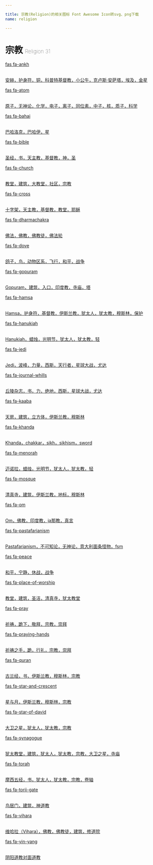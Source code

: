 ```yaml
---

title: 宗教(Religion)的相关图标 Font Awesome Icon转svg、png下载
name: religion

---
```


# 宗教  <small style="font-size: 60%;font-weight: 100">Religion <span class="badge-secondary badge">31</span> </small>

<search tag="religion" :max="0"/>

<div class="icon-list row" id="search-show"><a href="/icon/solid/ankh.html" class="icon-item col-6 col-sm-4 col-md-2"><div class="icon-item-inner"><i class="fas fa-ankh"></i><p><span>fas fa-ankh</span></p> <p><br>安赫，护身符，铜，科普特基督教，小公牛，克卢斯·安萨塔，埃及，金星</p></div></a><a href="/icon/solid/atom.html" class="icon-item col-6 col-sm-4 col-md-2"><div class="icon-item-inner"><i class="fas fa-atom"></i><p><span>fas fa-atom</span></p> <p><br>原子，无神论，化学，电子，离子，同位素，中子，核，质子，科学</p></div></a><a href="/icon/solid/bahai.html" class="icon-item col-6 col-sm-4 col-md-2"><div class="icon-item-inner"><i class="fas fa-bahai"></i><p><span>fas fa-bahai</span></p> <p><br>巴哈洛克，巴哈伊，星</p></div></a><a href="/icon/solid/bible.html" class="icon-item col-6 col-sm-4 col-md-2"><div class="icon-item-inner"><i class="fas fa-bible"></i><p><span>fas fa-bible</span></p> <p><br>圣经，书，天主教，基督教，神，圣</p></div></a><a href="/icon/solid/church.html" class="icon-item col-6 col-sm-4 col-md-2"><div class="icon-item-inner"><i class="fas fa-church"></i><p><span>fas fa-church</span></p> <p><br>教堂，建筑，大教堂，社区，宗教</p></div></a><a href="/icon/solid/cross.html" class="icon-item col-6 col-sm-4 col-md-2"><div class="icon-item-inner"><i class="fas fa-cross"></i><p><span>fas fa-cross</span></p> <p><br>十字架，天主教，基督教，教堂，耶稣</p></div></a><a href="/icon/solid/dharmachakra.html" class="icon-item col-6 col-sm-4 col-md-2"><div class="icon-item-inner"><i class="fas fa-dharmachakra"></i><p><span>fas fa-dharmachakra</span></p> <p><br>佛法，佛教，佛教徒，佛法轮</p></div></a><a href="/icon/solid/dove.html" class="icon-item col-6 col-sm-4 col-md-2"><div class="icon-item-inner"><i class="fas fa-dove"></i><p><span>fas fa-dove</span></p> <p><br>鸽子，鸟，动物区系，飞行，和平，战争</p></div></a><a href="/icon/solid/gopuram.html" class="icon-item col-6 col-sm-4 col-md-2"><div class="icon-item-inner"><i class="fas fa-gopuram"></i><p><span>fas fa-gopuram</span></p> <p><br>Gopuram，建筑，入口，印度教，寺庙，塔</p></div></a><a href="/icon/solid/hamsa.html" class="icon-item col-6 col-sm-4 col-md-2"><div class="icon-item-inner"><i class="fas fa-hamsa"></i><p><span>fas fa-hamsa</span></p> <p><br>Hamsa，护身符，基督教，伊斯兰教，犹太人，犹太教，穆斯林，保护</p></div></a><a href="/icon/solid/hanukiah.html" class="icon-item col-6 col-sm-4 col-md-2"><div class="icon-item-inner"><i class="fas fa-hanukiah"></i><p><span>fas fa-hanukiah</span></p> <p><br>Hanukiah，蜡烛，光明节，犹太人，犹太教，轻</p></div></a><a href="/icon/solid/jedi.html" class="icon-item col-6 col-sm-4 col-md-2"><div class="icon-item-inner"><i class="fas fa-jedi"></i><p><span>fas fa-jedi</span></p> <p><br>Jedi，波峰，力量，西斯，天行者，星球大战，尤达</p></div></a><a href="/icon/solid/journal-whills.html" class="icon-item col-6 col-sm-4 col-md-2"><div class="icon-item-inner"><i class="fas fa-journal-whills"></i><p><span>fas fa-journal-whills</span></p> <p><br>丘陵杂志，书，力，绝地，西斯，星球大战，尤达</p></div></a><a href="/icon/solid/kaaba.html" class="icon-item col-6 col-sm-4 col-md-2"><div class="icon-item-inner"><i class="fas fa-kaaba"></i><p><span>fas fa-kaaba</span></p> <p><br>天房，建筑，立方体，伊斯兰教，穆斯林</p></div></a><a href="/icon/solid/khanda.html" class="icon-item col-6 col-sm-4 col-md-2"><div class="icon-item-inner"><i class="fas fa-khanda"></i><p><span>fas fa-khanda</span></p> <p><br>Khanda，chakkar，sikh，sikhism，sword</p></div></a><a href="/icon/solid/menorah.html" class="icon-item col-6 col-sm-4 col-md-2"><div class="icon-item-inner"><i class="fas fa-menorah"></i><p><span>fas fa-menorah</span></p> <p><br>迈诺拉，蜡烛，光明节，犹太人，犹太教，轻</p></div></a><a href="/icon/solid/mosque.html" class="icon-item col-6 col-sm-4 col-md-2"><div class="icon-item-inner"><i class="fas fa-mosque"></i><p><span>fas fa-mosque</span></p> <p><br>清真寺，建筑，伊斯兰教，地标，穆斯林</p></div></a><a href="/icon/solid/om.html" class="icon-item col-6 col-sm-4 col-md-2"><div class="icon-item-inner"><i class="fas fa-om"></i><p><span>fas fa-om</span></p> <p><br>Om，佛教，印度教，ja那教，真言</p></div></a><a href="/icon/solid/pastafarianism.html" class="icon-item col-6 col-sm-4 col-md-2"><div class="icon-item-inner"><i class="fas fa-pastafarianism"></i><p><span>fas fa-pastafarianism</span></p> <p><br>Pastafarianism，不可知论，无神论，意大利面条怪物，fsm</p></div></a><a href="/icon/solid/peace.html" class="icon-item col-6 col-sm-4 col-md-2"><div class="icon-item-inner"><i class="fas fa-peace"></i><p><span>fas fa-peace</span></p> <p><br>和平，宁静，休战，战争</p></div></a><a href="/icon/solid/place-of-worship.html" class="icon-item col-6 col-sm-4 col-md-2"><div class="icon-item-inner"><i class="fas fa-place-of-worship"></i><p><span>fas fa-place-of-worship</span></p> <p><br>教堂，建筑，圣洁，清真寺，犹太教堂</p></div></a><a href="/icon/solid/pray.html" class="icon-item col-6 col-sm-4 col-md-2"><div class="icon-item-inner"><i class="fas fa-pray"></i><p><span>fas fa-pray</span></p> <p><br>祈祷，跪下，敬拜，宗教，崇拜</p></div></a><a href="/icon/solid/praying-hands.html" class="icon-item col-6 col-sm-4 col-md-2"><div class="icon-item-inner"><i class="fas fa-praying-hands"></i><p><span>fas fa-praying-hands</span></p> <p><br>祈祷之手，跪，行礼，宗教，崇拜</p></div></a><a href="/icon/solid/quran.html" class="icon-item col-6 col-sm-4 col-md-2"><div class="icon-item-inner"><i class="fas fa-quran"></i><p><span>fas fa-quran</span></p> <p><br>古兰经，书，伊斯兰教，穆斯林，宗教</p></div></a><a href="/icon/solid/star-and-crescent.html" class="icon-item col-6 col-sm-4 col-md-2"><div class="icon-item-inner"><i class="fas fa-star-and-crescent"></i><p><span>fas fa-star-and-crescent</span></p> <p><br>星与月，伊斯兰教，穆斯林，宗教</p></div></a><a href="/icon/solid/star-of-david.html" class="icon-item col-6 col-sm-4 col-md-2"><div class="icon-item-inner"><i class="fas fa-star-of-david"></i><p><span>fas fa-star-of-david</span></p> <p><br>大卫之星，犹太人，犹太教，宗教</p></div></a><a href="/icon/solid/synagogue.html" class="icon-item col-6 col-sm-4 col-md-2"><div class="icon-item-inner"><i class="fas fa-synagogue"></i><p><span>fas fa-synagogue</span></p> <p><br>犹太教堂，建筑，犹太人，犹太教，宗教，大卫之星，寺庙</p></div></a><a href="/icon/solid/torah.html" class="icon-item col-6 col-sm-4 col-md-2"><div class="icon-item-inner"><i class="fas fa-torah"></i><p><span>fas fa-torah</span></p> <p><br>摩西五经，书，犹太人，犹太教，宗教，卷轴</p></div></a><a href="/icon/solid/torii-gate.html" class="icon-item col-6 col-sm-4 col-md-2"><div class="icon-item-inner"><i class="fas fa-torii-gate"></i><p><span>fas fa-torii-gate</span></p> <p><br>鸟居门，建筑，神道教</p></div></a><a href="/icon/solid/vihara.html" class="icon-item col-6 col-sm-4 col-md-2"><div class="icon-item-inner"><i class="fas fa-vihara"></i><p><span>fas fa-vihara</span></p> <p><br>维哈拉（Vihara），佛教，佛教徒，建筑，修道院</p></div></a><a href="/icon/solid/yin-yang.html" class="icon-item col-6 col-sm-4 col-md-2"><div class="icon-item-inner"><i class="fas fa-yin-yang"></i><p><span>fas fa-yin-yang</span></p> <p><br>阴阳道教对面道教</p></div></a></div>

